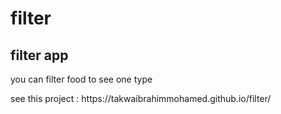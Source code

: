 # filter
<h2>filter app</h2>
<p>you can filter food to see one type </p>
see this project :
https://takwaibrahimmohamed.github.io/filter/
